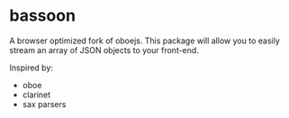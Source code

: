 # bassoon
A browser optimized fork of oboejs. This package will allow you to easily stream an array of JSON objects to your front-end.

Inspired by:
* oboe
* clarinet
* sax parsers
